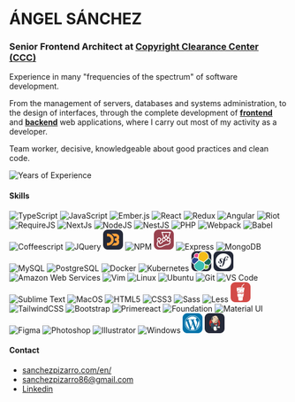 # ÁNGEL SÁNCHEZ

### Senior Frontend Architect at [Copyright Clearance Center (CCC)](https://www.copyright.com/)

Experience in many "frequencies of the spectrum" of software development.

From the management of servers, databases and systems administration, to the design of interfaces, through the complete development of <ins>**frontend**</ins> and <ins>**backend**</ins> web applications, where I carry out most of my activity as a developer.

Team worker, decisive, knowledgeable about good practices and clean code.

![Years of Experience](https://img.shields.io/badge/Experiencia-15%20años-blue)

#### Skills

<p align="left">
  <!-- TS -->
  <img src="https://raw.githubusercontent.com/danielcranney/readme-generator/main/public/icons/skills/typescript-colored.svg" alt="TypeScript" title="TypeScript" width="36" height="36" />

  <!-- JS -->
  <img src="https://raw.githubusercontent.com/danielcranney/readme-generator/main/public/icons/skills/javascript-colored.svg" alt="JavaScript" title="JavaScript" width="36" height="36" />

  <!-- Ember -->
  <img src="https://raw.githubusercontent.com/danielcranney/readme-generator/main/public/icons/skills/emberjs-colored.svg" alt="Ember.js" title="Ember.js" width="36" height="36" />

  <!-- React -->
  <img src="https://raw.githubusercontent.com/danielcranney/readme-generator/main/public/icons/skills/react-colored.svg" alt="React" title="React" width="36" height="36" />

  <!-- Redux -->
  <img src="https://raw.githubusercontent.com/danielcranney/readme-generator/main/public/icons/skills/redux-colored.svg" alt="Redux" title="Redux" width="36" height="36" />

  <!-- Angular -->
  <img src="https://raw.githubusercontent.com/danielcranney/readme-generator/main/public/icons/skills/angularjs-colored.svg" alt="Angular" title="Angular" width="36" height="36" />

  <!-- Riot -->
  <img src="https://sanchezpizarro.com/src/img/ico/riot.png" alt="Riot" title="Riot" width="36" height="36" />

  <!-- RequireJS -->
  <img src="https://sanchezpizarro.com/src/img/ico/requirejs.png" alt="RequireJS" title="RequireJS" width="36" height="36" />

  <!-- ##### -->

  <!-- Next.js -->
  <img src="https://raw.githubusercontent.com/danielcranney/readme-generator/main/public/icons/skills/nextjs-colored-dark.svg" alt="NextJs" title="NextJs" width="36" height="36" />

  <!-- Node.js -->
  <img src="https://raw.githubusercontent.com/danielcranney/readme-generator/main/public/icons/skills/nodejs-colored.svg" alt="NodeJS" title="NodeJS" width="36" height="36" />

  <!-- NestJS -->
  <img src="https://raw.githubusercontent.com/danielcranney/readme-generator/main/public/icons/skills/nestjs-colored.svg" alt="NestJS" title="NestJS" width="36" height="36" />

  <!-- PHP -->
  <img src="https://raw.githubusercontent.com/danielcranney/readme-generator/main/public/icons/skills/php-colored.svg" alt="PHP" title="PHP" width="36" height="36" />

  <!-- Webpack -->
  <img src="https://raw.githubusercontent.com/danielcranney/readme-generator/main/public/icons/skills/webpack-colored.svg" alt="Webpack" title="Webpack" width="36" height="36" />

  <!-- Babel -->
  <img src="https://raw.githubusercontent.com/danielcranney/readme-generator/main/public/icons/skills/babel-colored-dark.svg" alt="Babel" title="Babel" width="36" height="36" />

  <!-- CoffeeScript -->
  <img src="https://raw.githubusercontent.com/danielcranney/readme-generator/main/public/icons/skills/coffeescript-colored-dark.svg" alt="Coffeescript" title="Coffeescript" width="36" height="36" />

  <!-- jQuery -->
  <img src="https://raw.githubusercontent.com/danielcranney/readme-generator/main/public/icons/skills/jquery-colored.svg" alt="JQuery" title="JQuery" width="36" height="36" />

  <!-- D3 -->
  <img src="https://github.com/tandpfun/skill-icons/raw/main/icons/D3-Dark.svg" alt="D3" title="D3" width="36" height="36" />

  <!-- NPM -->
  <img src="https://raw.githubusercontent.com/tandpfun/skill-icons/main/icons/Npm-Dark.svg" alt="NPM" title="NPM" width="36" height="36" />

  <!-- Jest -->
  <img src="https://raw.githubusercontent.com/tandpfun/skill-icons/main/icons/Jest.svg" alt="Jest" title="Jest" width="36" height="36" />

  <!-- ##### -->

  <!-- Express -->
  <img src="https://raw.githubusercontent.com/danielcranney/readme-generator/main/public/icons/skills/express-colored-dark.svg" alt="Express" title="Express" width="36" height="36" />

  <!-- MongoDB -->
  <img src="https://raw.githubusercontent.com/danielcranney/readme-generator/main/public/icons/skills/mongodb-colored.svg" alt="MongoDB" title="MongoDB" width="36" height="36" />

  <!-- MySQL -->
  <img src="https://raw.githubusercontent.com/danielcranney/readme-generator/main/public/icons/skills/mysql-colored.svg" alt="MySQL" title="MySQL" width="36" height="36" />

  <!-- PostgreSQL -->
  <img src="https://raw.githubusercontent.com/danielcranney/readme-generator/main/public/icons/skills/postgresql-colored.svg" alt="PostgreSQL" title="PostgreSQL" width="36" height="36" />

  <!-- Docker -->
  <img src="https://raw.githubusercontent.com/danielcranney/readme-generator/main/public/icons/skills/docker-colored.svg" alt="Docker" title="Docker" width="36" height="36" />

  <!-- Kubernetes -->
  <img src="https://raw.githubusercontent.com/danielcranney/readme-generator/main/public/icons/skills/kubernetes-colored.svg" alt="Kubernetes" title="Kubernetes" width="36" height="36" />

  <!-- ElasticSearch -->
  <img src="https://raw.githubusercontent.com/tandpfun/skill-icons/main/icons/Elasticsearch-Dark.svg" alt="ElasticSearch" title="ElasticSearch" width="36" height="36" />

  <!-- Symfony -->
  <img src="https://raw.githubusercontent.com/tandpfun/skill-icons/main/icons/Symfony-Dark.svg" alt="Symfony" title="Symfony" width="36" height="36" />

  <!-- AWS -->
  <img src="https://raw.githubusercontent.com/danielcranney/readme-generator/main/public/icons/skills/aws-colored-dark.svg" alt="Amazon Web Services" title="Amazon Web Services" width="36" height="36" />

  <!-- Vim -->
  <img src="https://raw.githubusercontent.com/danielcranney/readme-generator/main/public/icons/skills/vim-colored.svg" alt="Vim" title="Vim" width="36" height="36" />

  <!-- Linux -->
  <img src="https://raw.githubusercontent.com/danielcranney/readme-generator/main/public/icons/skills/linux-colored.svg" alt="Linux" title="Linux" width="36" height="36" />

  <!-- Ubuntu -->
  <img src="https://raw.githubusercontent.com/danielcranney/readme-generator/main/public/icons/skills/ubuntu-colored.svg" alt="Ubuntu" title="Ubuntu" width="36" height="36" />

  <!-- Git -->
  <img src="https://raw.githubusercontent.com/danielcranney/readme-generator/main/public/icons/skills/git-colored.svg" alt="Git" title="Git" width="36" height="36" />

  <!-- VS Code -->
  <img src="https://raw.githubusercontent.com/danielcranney/readme-generator/main/public/icons/skills/visualstudiocode-colored.svg" alt="VS Code" title="VS Code" width="36" height="36" />

  <!-- Sublime Text -->
  <img src="https://raw.githubusercontent.com/danielcranney/readme-generator/main/public/icons/skills/sublimetext-colored.svg" alt="Sublime Text" title="Sublime Text" width="36" height="36" />

  <!-- macOS -->
  <img src="https://raw.githubusercontent.com/danielcranney/readme-generator/main/public/icons/skills/macos-colored-dark.svg" alt="MacOS" title="MacOS" width="36" height="36" />

  <!-- ##### -->

  <!-- HTML5 -->
  <img src="https://raw.githubusercontent.com/danielcranney/readme-generator/main/public/icons/skills/html5-colored.svg" alt="HTML5" title="HTML5" width="36" height="36" />

  <!-- CSS3 -->
  <img src="https://raw.githubusercontent.com/danielcranney/readme-generator/main/public/icons/skills/css3-colored.svg" alt="CSS3" title="CSS3" width="36" height="36" />

  <!-- Sass -->
  <img src="https://raw.githubusercontent.com/danielcranney/readme-generator/main/public/icons/skills/sass-colored.svg" alt="Sass" title="Sass" width="36" height="36" />

  <!-- Less -->
  <img src="https://raw.githubusercontent.com/tandpfun/skill-icons/main/icons/Less-Dark.svg" alt="Less" title="Less" width="36" height="36" />

  <!-- Gulp -->
  <img src="https://raw.githubusercontent.com/tandpfun/skill-icons/main/icons/Gulp.svg" alt="Gulp" title="Gulp" width="36" height="36" />

  <!-- Tailwind -->
  <img src="https://raw.githubusercontent.com/danielcranney/readme-generator/main/public/icons/skills/tailwindcss-colored.svg" alt="TailwindCSS" title="TailwindCSS" width="36" height="36" />

  <!-- Bootstrap -->
  <img src="https://raw.githubusercontent.com/danielcranney/readme-generator/main/public/icons/skills/bootstrap-colored.svg" alt="Bootstrap" title="Bootstrap" width="36" height="36" />

  <!-- PrimeReact -->
  <img src="https://sanchezpizarro.com/src/img/ico/primereact.png" alt="Primereact" title="Primereact" width="36" height="36" />

  <!-- Foundation -->
  <img src="https://sanchezpizarro.com/src/img/ico/foundation.svg" alt="Foundation" title="Foundation" width="36" height="36" />

  <!-- MUI -->
  <img src="https://raw.githubusercontent.com/danielcranney/readme-generator/main/public/icons/skills/materialui-colored.svg" alt="Material UI" title="Material UI" width="36" height="36" />

  <!-- Figma -->
  <img src="https://raw.githubusercontent.com/danielcranney/readme-generator/main/public/icons/skills/figma-colored.svg" alt="Figma" title="Figma" width="36" height="36" />

  <!-- Photoshop -->
  <img src="https://raw.githubusercontent.com/danielcranney/readme-generator/main/public/icons/skills/photoshop-colored-dark.svg" alt="Photoshop" title="Photoshop" width="36" height="36" />

  <!-- Illustrator -->
  <img src="https://raw.githubusercontent.com/danielcranney/readme-generator/main/public/icons/skills/illustrator-colored-dark.svg" alt="Illustrator" title="Illustrator" width="36" height="36" />

  <!-- ##### -->

  <!-- Windows -->
  <img src="https://raw.githubusercontent.com/tandpfun/skill-icons/main/icons/Windows-Dark.svg" alt="Windows" title="Windows" width="36" height="36" />

  <!-- Wordpress -->
  <img src="https://raw.githubusercontent.com/tandpfun/skill-icons/main/icons/Wordpress.svg" alt="Wordpress" title="Wordpress" width="36" height="36" />

  <!-- Jenkins -->
  <img src="https://raw.githubusercontent.com/tandpfun/skill-icons/main/icons/Jenkins-Dark.svg" alt="Jenkins" title="Jenkins" width="36" height="36" />
</p>

#### Contact

- [sanchezpizarro.com/en/](http://sanchezpizarro.com/en/)
- [sanchezpizarro86@gmail.com](mailto:sanchezpizarro86@gmail.com)
- [Linkedin](https://www.linkedin.com/in/sanchezpizarro)
